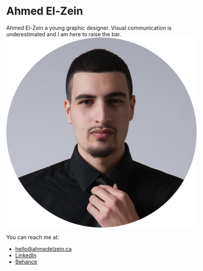 # Ahmed El-Zein

Ahmed El-Zein a young graphic designer. Visual communication is underestimated and I am here to raise the bar.
![Ahmed El-Zein, the designer](images/me.png)

You can reach me at:

- [hello@ahmedelzein.ca](mailto:hello@ahmedelzein.ca)
- [LinkedIn](https://www.linkedin.com/pub/ahmed-el-zein/a4/469/316)
- [Behance](https://www.behance.net/ahmedelzein)
